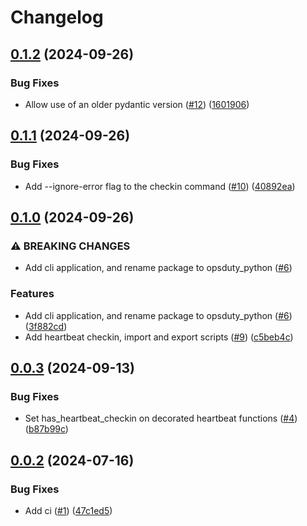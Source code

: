 # Changelog

## [0.1.2](https://github.com/opsduty/opsduty-python/compare/0.1.1...0.1.2) (2024-09-26)


### Bug Fixes

* Allow use of an older pydantic version ([#12](https://github.com/opsduty/opsduty-python/issues/12)) ([1601906](https://github.com/opsduty/opsduty-python/commit/1601906e99ff144b950851381910fbc786e899b3))

## [0.1.1](https://github.com/opsduty/opsduty-python/compare/0.1.0...0.1.1) (2024-09-26)


### Bug Fixes

* Add --ignore-error flag to the checkin command ([#10](https://github.com/opsduty/opsduty-python/issues/10)) ([40892ea](https://github.com/opsduty/opsduty-python/commit/40892eadc4181444690d12f1f280019f4bb0c1c2))

## [0.1.0](https://github.com/opsduty/opsduty-python/compare/0.0.3...0.1.0) (2024-09-26)


### ⚠ BREAKING CHANGES

* Add cli application, and rename package to opsduty_python ([#6](https://github.com/opsduty/opsduty-python/issues/6))

### Features

* Add cli application, and rename package to opsduty_python ([#6](https://github.com/opsduty/opsduty-python/issues/6)) ([3f882cd](https://github.com/opsduty/opsduty-python/commit/3f882cd8ba71752ed22f48779fec8eb33f179385))
* Add heartbeat checkin, import and export scripts ([#9](https://github.com/opsduty/opsduty-python/issues/9)) ([c5beb4c](https://github.com/opsduty/opsduty-python/commit/c5beb4ce91e29d90e45cf0a033faf452bff21042))

## [0.0.3](https://github.com/opsduty/opsduty-python/compare/0.0.2...0.0.3) (2024-09-13)


### Bug Fixes

* Set has_heartbeat_checkin on decorated heartbeat functions ([#4](https://github.com/opsduty/opsduty-python/issues/4)) ([b87b99c](https://github.com/opsduty/opsduty-python/commit/b87b99c90c3f2ce28b75e106fe9c739db7ceca41))

## [0.0.2](https://github.com/opsduty/opsduty-python/compare/v0.0.1...0.0.2) (2024-07-16)


### Bug Fixes

* Add ci ([#1](https://github.com/opsduty/opsduty-python/issues/1)) ([47c1ed5](https://github.com/opsduty/opsduty-python/commit/47c1ed5979d585f11b5e23a6d8faf526d2deb4da))
